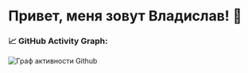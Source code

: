 # Привет, меня зовут Владислав! 👋  
### 📈 GitHub Activity Graph:
![Граф активности Github](https://activity-graph.herokuapp.com/graph?user=Chinyonov-Vladislav)
